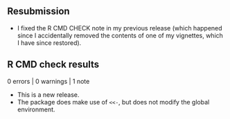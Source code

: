 ## Resubmission

* I fixed the R CMD CHECK note in my previous release (which happened since
  I accidentally removed the contents of one of my vignettes, which I have
  since restored).

## R CMD check results

0 errors | 0 warnings | 1 note

* This is a new release.
* The package does make use of `<<-`, but does not modify the global environment.

